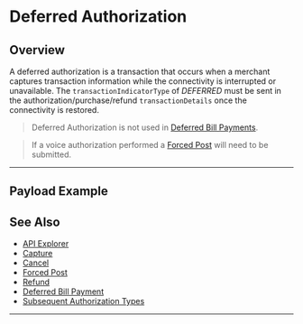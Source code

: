 # Deferred Authorization

## Overview

A deferred authorization is a transaction that occurs when a merchant captures transaction information while the connectivity is interrupted or unavailable. The `transactionIndicatorType` of *DEFERRED* must be sent in the authorization/purchase/refund `transactionDetails` once the connectivity is restored.

<!-- theme: info -->
> Deferred Authorization is not used in [Deferred Bill Payments](?path=docs/Resources/Guides/Bill-Payments/Deferred-Payment.md).

<!-- theme: warning -->
> If a voice authorization performed a [Forced Post](?path=docs/Resources/API-Documents/Payments/Forced.md) will need to be submitted.

---

## Payload Example


## See Also
- [API Explorer](../api/?type=post&path=/payments/v1/charges)
- [Capture](?path=docs/Resources/API-Documents/Payments/Capture.md)
- [Cancel](?path=docs/Resources/API-Documents/Payments/Cancel.md)
- [Forced Post](?path=docs/Resources/API-Documents/Payments/Forced.md)
- [Refund](?path=docs/Resources/API-Documents/Payments/Refund.md)
- [Deferred Bill Payment](?path=docs/Resources/Guides/Bill-Payments/Deferred-Payment.md)
- [Subsequent Authorization Types](?path=docs/Resources/Guides/Authorizations/Authorization-Types.md)

---
